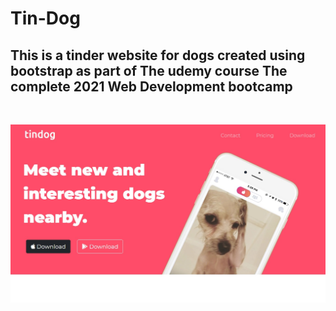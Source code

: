 # Tin-Dog

## This is a tinder website for dogs created using **bootstrap** as part of The udemy course The complete 2021 Web Development bootcamp
<br>

![Screenshot ](/images/screenshot.png.jpg)

